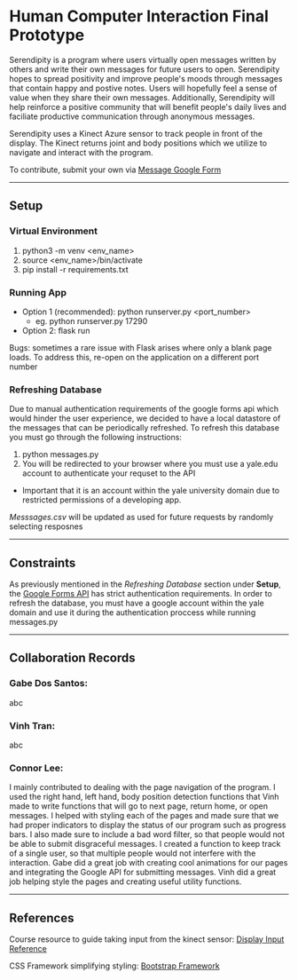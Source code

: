 # Human Computer Interaction Final Prototype

Serendipity is a program where users virtually open messages written by others and write their own messages for future users to open. Serendipity hopes to spread positivity and improve people's moods through messages that contain happy and postive notes. Users will hopefully feel a sense of value when they share their own messages. Additionally, Serendipity will help reinforce a positive community that will benefit people's daily lives and faciliate productive communication through anonymous messages. 

Serendipity uses a Kinect Azure sensor to track people in front of the display. The Kinect returns joint and body positions which we utilize to navigate and interact with the program. 

To contribute, submit your own via [Message Google Form](https://docs.google.com/forms/d/e/1FAIpQLScH_FncTkA2onxPRmCydOxVaJquJRJmsYl6Z26GNj-0JHCQaw/viewform?usp=sf_link)

<hr>

## Setup

### Virtual Environment
1. python3 -m venv <env_name>
2. source <env_name>/bin/activate
3. pip install -r requirements.txt

### Running App
- Option 1 (recommended): python runserver.py <port_number>
  - eg. python runserver.py 17290
- Option 2: flask run

Bugs: sometimes a rare issue with Flask arises where only a blank page loads. To address this, re-open on the application on a different port number

### Refreshing Database

Due to manual authentication requirements of the google forms api which would hinder the user experience, we decided to have a local datastore of the messages that can be periodically refreshed. To refresh this database you must go through the following instructions:

1. python messages.py
2. You will be redirected to your browser where you must use a yale.edu account to authenticate your requset to the API
- Important that it is an account within the yale university domain due to restricted permissions of a developing app.

*Messsages.csv* will be updated as used for future requests by randomly selecting resposnes

<hr>

## Constraints

As previously mentioned in the *Refreshing Database* section under **Setup**, the [Google Forms API](https://developers.google.com/forms/api/guides/retrieve-forms-responses) has strict authentication requirements. In order to refresh the database, you must have a google account within the yale domain and use it during the authentication proccess while running messages.py

<hr>

## Collaboration Records

### Gabe Dos Santos:

abc

### Vinh Tran:

abc

### Connor Lee:

I mainly contributed to dealing with the page navigation of the program. I used the right hand, left hand, body position detection functions that Vinh made to write functions that will go to next page, return home, or open messages. I helped with styling each of the pages and made sure that we had proper indicators to display the status of our program such as progress bars. I also made sure to include a bad word filter, so that people would not be able to submit disgraceful messages. I created a function to keep track of a single user, so that multiple people would not interfere with the interaction. Gabe did a great job with creating cool animations for our pages and integrating the Google API for submitting messages. Vinh did a great job helping style the pages and creating useful utility functions. 

<hr>

## References

Course resource to guide taking input from the kinect sensor:
[Display Input Reference](https://cpsc484-584-hci.gitlab.io/s23/display_tutorial/)

CSS Framework simplifying styling:
[Bootstrap Framework](https://getbootstrap.com/docs/5.2/getting-started/introduction/)